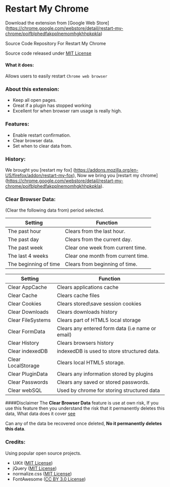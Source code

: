 Restart My Chrome
========

Download the extension from [Google Web Store] (https://chrome.google.com/webstore/detail/restart-my-chrome/poifblphedfakpplnemomhgkhhpkpkla) 

Source Code Repository For Restart My Chrome

Source code released under [MIT License](http://opensource.org/licenses/MIT)

#### What it does: 
Allows users to easily restart `Chrome web browser`

### About this extension:

- Keep all open pages.
- Great if a plugin has stopped working
- Excellent for when browser ram usage is really high.

### Features:
- Enable restart confirmation.
- Clear browser data.
- Set when to clear data from.

### History:
We brought you [restart my fox] (https://addons.mozilla.org/en-US/firefox/addon/restart-my-fox), Now we bring you [restart my chrome] (https://chrome.google.com/webstore/detail/restart-my-chrome/poifblphedfakpplnemomhgkhhpkpkla).

### Clear Browser Data:

(Clear the following data from) period selected.

| Setting | Function |
------------- | -------------
The past hour | Clears from the last hour.
The past day | Clears from the current day.
The past week | Clear one week from current time.
The last 4 weeks | Clear one month from current time.
The beginning of time | Clears from beginning of time.


| Setting | Function |
------------- | -------------
Clear AppCache | Clears applications cache
Clear Cache | Clears cache files
Clear Cookies | Clears stored\save session cookies
Clear Downloads | Clears downloads history
Clear FileSystems | Clears part of HTML5 local storage
Clear FormData | Clears any entered form data (i.e name or email)
Clear History | Clears browsers history 
Clear indexedDB | indexedDB is used to store structured data.
Clear LocalStorage | Clears local HTML5 storage.
Clear PluginData | Clears any information stored by plugins
Clear Passwords | Clears any saved or stored passwords.
Clear webSQL | Used by chrome for storing structured data

####Disclaimer
The __Clear Browser Data__ feature is use at own risk, If you use this feature then you understand
the risk that it permanently deletes this data, What data does it cover [see](#clear-browser-data)

Can any of the data be recovered once deleted, __No it permanently deletes this data__.

### Credits:
Using popular open source projects.
* UiKit ([MIT License](http://opensource.org/licenses/MIT))
* jQuery ([MIT License](http://opensource.org/licenses/MIT))
* normalize.css ([MIT License](http://opensource.org/licenses/MIT))
* FontAwesome ([CC BY 3.0 License](http://creativecommons.org/licenses/by/3.0/))